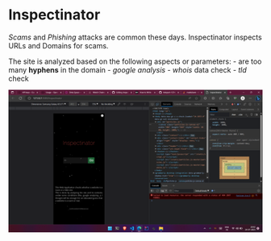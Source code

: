 # Inspectinator
_Scams_ and _Phishing_ attacks are common these days.
Inspectinator inspects URLs and Domains for scams.

The site is analyzed based on the following aspects or parameters:
    - are too many **hyphens** in the domain
    - *google analysis* 
    - *whois* data check
    - *tld* check

  ![alt text](demo/home1.png)
